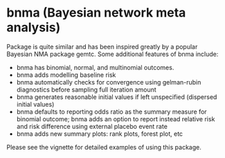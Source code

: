 
<!-- README.md is generated from README.Rmd. Please edit that file -->
bnma (Bayesian network meta analysis)
=====================================

Package is quite similar and has been inspired greatly by a popular Bayesian NMA package gemtc. Some additional features of bnma include:

-   bnma has binomial, normal, and multinomial outcomes.
-   bnma adds modelling baseline risk
-   bnma automatically checks for convergence using gelman-rubin diagnostics before sampling full iteration amount
-   bnma generates reasonable initial values if left unspecified (dispersed initial values)
-   bnma defaults to reporting odds ratio as the summary measure for binomial outcome; bnma adds an option to report instead relative risk and risk difference using external placebo event rate
-   bnma adds new summary plots: rank plots, forest plot, etc

Please see the vignette for detailed examples of using this package.
